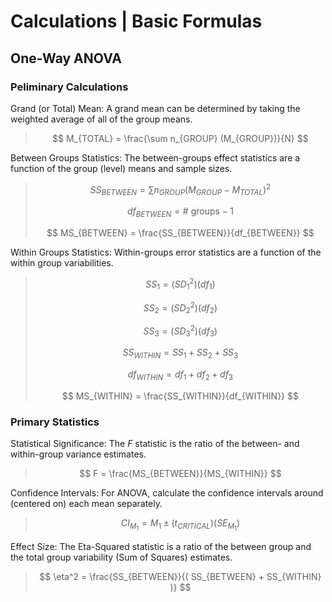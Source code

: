 # Calculations | Basic Formulas

## One-Way ANOVA

### Peliminary Calculations

Grand (or Total) Mean: A grand mean can be determined by taking the weighted average of all of the group means.

> $$ M_{TOTAL} = \frac{\sum n_{GROUP} (M_{GROUP})}{N} $$

Between Groups Statistics: The between-groups effect statistics are a function of the group (level) means and sample sizes.

> $$ SS_{BETWEEN} = \sum n_{GROUP} (M_{GROUP} - M_{TOTAL})^2 $$
>
> $$ df_{BETWEEN} = \text{# groups} − 1 $$
>
> $$ MS_{BETWEEN} = \frac{SS_{BETWEEN}}{df_{BETWEEN}} $$

Within Groups Statistics: Within-groups error statistics are a function of the within group variabilities.

> $$ SS_1 = ( SD_1^2 ) ( df_1 ) $$
>
> $$ SS_2 = ( SD_2^2 ) ( df_2 ) $$
>
> $$ SS_3 = ( SD_3^2 ) ( df_3) $$
>
> $$ SS_{WITHIN} = SS_1 + SS_2 + SS_3 $$
>
> $$ df_{WITHIN} = df_1 + df_2 + df_3 $$
>
> $$ MS_{WITHIN} = \frac{SS_{WITHIN}}{df_{WITHIN}} $$

### Primary Statistics

Statistical Significance: The *F* statistic is the ratio of the between- and within-group variance estimates. 

> $$ F = \frac{MS_{BETWEEN}}{MS_{WITHIN}} $$

Confidence Intervals: For ANOVA, calculate the confidence intervals around (centered on) each mean separately.

> $$ CI_{M_1} = M_1 \pm (t_{CRITICAL}) (SE_{M_1}) $$

Effect Size: The Eta-Squared statistic is a ratio of the between group and the total group variability (Sum of Squares) estimates.

> $$ \eta^2 = \frac{SS_{BETWEEN}}{( SS_{BETWEEN} + SS_{WITHIN} )} $$

